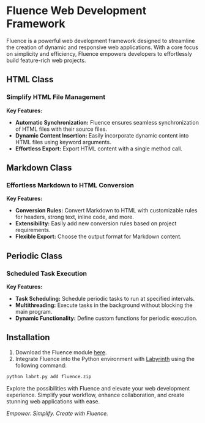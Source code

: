 # Fluence Web Development Framework

Fluence is a powerful web development framework designed to streamline the creation of dynamic and responsive web applications. With a core focus on simplicity and efficiency, Fluence empowers developers to effortlessly build feature-rich web projects.

## HTML Class

### Simplify HTML File Management

**Key Features:**
- **Automatic Synchronization:** Fluence ensures seamless synchronization of HTML files with their source files.
- **Dynamic Content Insertion:** Easily incorporate dynamic content into HTML files using keyword arguments.
- **Effortless Export:** Export HTML content with a single method call.

## Markdown Class

### Effortless Markdown to HTML Conversion

**Key Features:**
- **Conversion Rules:** Convert Markdown to HTML with customizable rules for headers, strong text, inline code, and more.
- **Extensibility:** Easily add new conversion rules based on project requirements.
- **Flexible Export:** Choose the output format for Markdown content.

## Periodic Class

### Scheduled Task Execution

**Key Features:**
- **Task Scheduling:** Schedule periodic tasks to run at specified intervals.
- **Multithreading:** Execute tasks in the background without blocking the main program.
- **Dynamic Functionality:** Define custom functions for periodic execution.

## Installation

1. Download the Fluence module [here](https://github.com/Benfica7/Fluence/archive/refs/tags/v1.0.0-beta.zip).
2. Integrate Fluence into the Python environment with [Labyrinth](https://github.com/Benfica7/Labyrinth) using the following command:

```bash
python labrt.py add fluence.zip
```

Explore the possibilities with Fluence and elevate your web development experience. Simplify your workflow, enhance collaboration, and create stunning web applications with ease.

*Empower. Simplify. Create with Fluence.*
